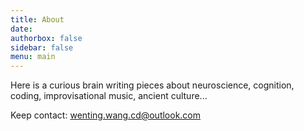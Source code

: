 ```yaml
---
title: About
date: 
authorbox: false
sidebar: false
menu: main
---
```


Here is a curious brain writing pieces about neuroscience, cognition, coding, improvisational music, ancient culture...

Keep contact: wenting.wang.cd@outlook.com